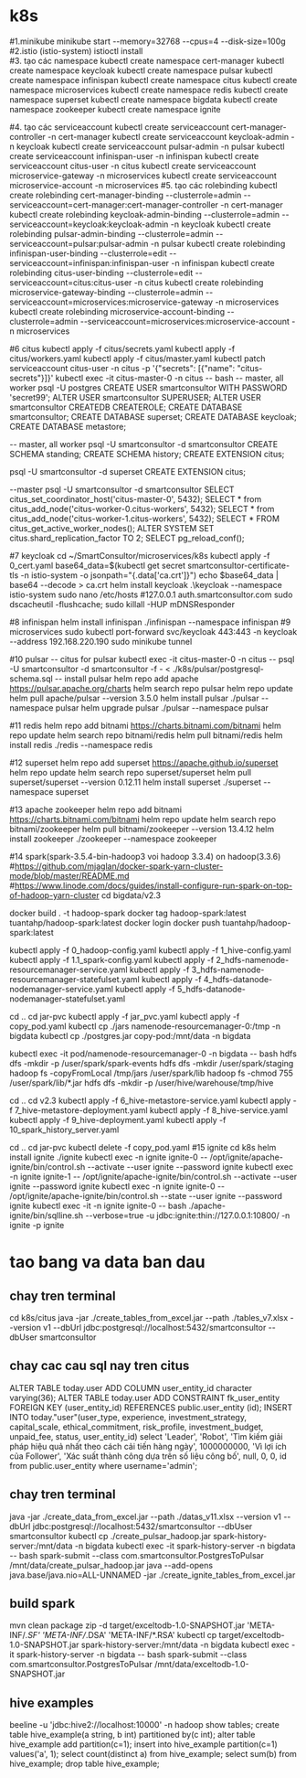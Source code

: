 # k8s
#1.minikube
minikube start --memory=32768 --cpus=4 --disk-size=100g
#2.istio (istio-system)
istioctl install  
#3. tạo các namespace
kubectl create namespace cert-manager
kubectl create namespace keycloak
kubectl create namespace pulsar
kubectl create namespace infinispan
kubectl create namespace citus
kubectl create namespace microservices
kubectl create namespace redis
kubectl create namespace superset
kubectl create namespace bigdata
kubectl create namespace zookeeper
kubectl create namespace ignite



#4. tạo các serviceaccount
kubectl create serviceaccount cert-manager-controller -n cert-manager
kubectl create serviceaccount keycloak-admin -n keycloak
kubectl create serviceaccount pulsar-admin -n pulsar
kubectl create serviceaccount infinispan-user -n infinispan
kubectl create serviceaccount citus-user -n citus
kubectl create serviceaccount microservice-gateway -n microservices
kubectl create serviceaccount microservice-account -n microservices
#5. tạo các rolebinding
kubectl create rolebinding cert-manager-binding --clusterrole=admin --serviceaccount=cert-manager:cert-manager-controller -n cert-manager
kubectl create rolebinding keycloak-admin-binding --clusterrole=admin --serviceaccount=keycloak:keycloak-admin -n keycloak
kubectl create rolebinding pulsar-admin-binding --clusterrole=admin --serviceaccount=pulsar:pulsar-admin -n pulsar
kubectl create rolebinding infinispan-user-binding --clusterrole=edit --serviceaccount=infinispan:infinispan-user -n infinispan
kubectl create rolebinding citus-user-binding --clusterrole=edit --serviceaccount=citus:citus-user -n citus
kubectl create rolebinding microservice-gateway-binding --clusterrole=admin --serviceaccount=microservices:microservice-gateway -n microservices
kubectl create rolebinding microservice-account-binding --clusterrole=admin --serviceaccount=microservices:microservice-account -n microservices

#6 citus
kubectl apply -f citus/secrets.yaml 
kubectl apply -f citus/workers.yaml 
kubectl apply -f citus/master.yaml 
kubectl patch serviceaccount citus-user -n citus -p '{"secrets": [{"name": "citus-secrets"}]}'
kubectl exec -it citus-master-0 -n citus -- bash
-- master, all worker
psql -U postgres
CREATE USER smartconsultor WITH PASSWORD 'secret99';
ALTER USER smartconsultor SUPERUSER;
ALTER USER smartconsultor CREATEDB CREATEROLE;
CREATE DATABASE smartconsultor;
CREATE DATABASE superset;
CREATE DATABASE keycloak;
CREATE DATABASE metastore;


-- master, all worker
psql -U smartconsultor -d smartconsultor
CREATE SCHEMA standing;
CREATE SCHEMA history;
CREATE EXTENSION citus;

psql -U smartconsultor -d superset
CREATE EXTENSION citus;

--master 
psql -U smartconsultor -d smartconsultor
SELECT citus_set_coordinator_host('citus-master-0', 5432);
SELECT * from citus_add_node('citus-worker-0.citus-workers', 5432);
SELECT * from citus_add_node('citus-worker-1.citus-workers', 5432);
SELECT * FROM citus_get_active_worker_nodes();
ALTER SYSTEM SET citus.shard_replication_factor TO 2;
SELECT pg_reload_conf();

#7 keycloak
cd ~/SmartConsultor/microservices/k8s 
kubectl apply -f 0_cert.yaml 
base64_data=$(kubectl get secret smartconsultor-certificate-tls -n istio-system -o jsonpath="{.data['ca\.crt']}")
echo $base64_data | base64 --decode > ca.crt
helm install keycloak .\keycloak --namespace istio-system
sudo nano /etc/hosts #127.0.0.1 auth.smartconsultor.com
sudo dscacheutil -flushcache; sudo killall -HUP mDNSResponder

#8 infinispan
helm install infinispan ./infinispan --namespace infinispan
#9 microservices
sudo kubectl port-forward svc/keycloak 443:443 -n keycloak  --address 192.168.220.190
sudo minikube tunnel

#10 pulsar
-- citus for pulsar
kubectl exec -it citus-master-0 -n citus -- psql -U smartconsultor -d smartconsultor -f - < ./k8s/pulsar/postgresql-schema.sql
-- install pulsar
helm repo add apache https://pulsar.apache.org/charts
helm search repo pulsar
helm repo update
helm pull apache/pulsar --version 3.5.0
helm install  pulsar ./pulsar --namespace pulsar
helm upgrade pulsar ./pulsar --namespace pulsar

#11 redis
helm repo add bitnami https://charts.bitnami.com/bitnami
helm repo update
helm search repo bitnami/redis
helm pull bitnami/redis
helm install redis ./redis --namespace redis

#12 superset
helm repo add superset https://apache.github.io/superset
helm repo update
helm search repo superset/superset
helm pull superset/superset --version 0.12.11 
helm install superset ./superset --namespace superset

#13 apache zookeeper
helm repo add bitnami https://charts.bitnami.com/bitnami
helm repo update
helm search repo bitnami/zookeeper
helm pull bitnami/zookeeper --version 13.4.12 
helm install zookeeper ./zookeeper --namespace zookeeper

#14 spark(spark-3.5.4-bin-hadoop3 voi hadoop 3.3.4) on hadoop(3.3.6)
#https://github.com/mjaglan/docker-spark-yarn-cluster-mode/blob/master/README.md
#https://www.linode.com/docs/guides/install-configure-run-spark-on-top-of-hadoop-yarn-cluster
cd bigdata/v2.3

docker build . -t hadoop-spark
docker tag hadoop-spark:latest tuantahp/hadoop-spark:latest
docker login
docker push tuantahp/hadoop-spark:latest

kubectl apply -f 0_hadoop-config.yaml
kubectl apply -f 1_hive-config.yaml
kubectl apply -f 1.1_spark-config.yaml
kubectl apply -f 2_hdfs-namenode-resourcemanager-service.yaml
kubectl apply -f 3_hdfs-namenode-resourcemanager-statefulset.yaml
kubectl apply -f 4_hdfs-datanode-nodemanager-service.yaml
kubectl apply -f 5_hdfs-datanode-nodemanager-statefulset.yaml

cd ..
cd jar-pvc
kubectl apply -f jar_pvc.yaml
kubectl apply -f copy_pod.yaml
kubectl cp ./jars namenode-resourcemanager-0:/tmp  -n bigdata
kubectl cp ./postgres.jar copy-pod:/mnt/data  -n bigdata

kubectl exec -it pod/namenode-resourcemanager-0  -n bigdata -- bash
hdfs dfs -mkdir -p /user/spark/spark-events
hdfs dfs -mkdir /user/spark/staging
hadoop fs -copyFromLocal /tmp/jars /user/spark/lib
hadoop fs -chmod 755 /user/spark/lib/*.jar
hdfs dfs -mkdir -p /user/hive/warehouse/tmp/hive

cd ..
cd v2.3
kubectl apply -f 6_hive-metastore-service.yaml
kubectl apply -f 7_hive-metastore-deployment.yaml
kubectl apply -f 8_hive-service.yaml
kubectl apply -f 9_hive-deployment.yaml
kubectl apply -f 10_spark_history_server.yaml

cd ..
cd jar-pvc
kubectl delete -f copy_pod.yaml
#15 ignite
cd k8s
helm install  ignite ./ignite
kubectl exec -n ignite ignite-0 -- /opt/ignite/apache-ignite/bin/control.sh --activate --user ignite --password ignite
kubectl exec -n ignite ignite-1 -- /opt/ignite/apache-ignite/bin/control.sh --activate --user ignite --password ignite
kubectl exec -n ignite ignite-0 -- /opt/ignite/apache-ignite/bin/control.sh --state  --user ignite --password ignite
kubectl exec -it -n ignite ignite-0 -- bash
./apache-ignite/bin/sqlline.sh --verbose=true -u jdbc:ignite:thin://127.0.0.1:10800/ -n ignite -p ignite 

# tao bang va data ban dau
## chay tren terminal
cd k8s/citus
java -jar ./create_tables_from_excel.jar --path ./tables_v7.xlsx  --version v1 --dbUrl jdbc:postgresql://localhost:5432/smartconsultor --dbUser smartconsultor
## chay cac cau sql nay tren citus
ALTER TABLE today.user
ADD COLUMN user_entity_id character varying(36);
ALTER TABLE today.user
ADD CONSTRAINT fk_user_entity
FOREIGN KEY (user_entity_id)
REFERENCES public.user_entity (id);
INSERT INTO today."user"(user_type, experience, investment_strategy, capital_scale, ethical_commitment, risk_profile, investment_budget, unpaid_fee, status, user_entity_id)
select 'Leader', 'Robot', 'Tìm kiếm giải pháp hiệu quả nhất theo cách cải tiến hàng ngày', 1000000000, 'Vì lợi ích của Follower', 'Xác suất thành công dựa trên số liệu công bố', null, 0, 0, id
from public.user_entity
where username='admin';
## chay tren terminal
java -jar ./create_data_from_excel.jar --path ./datas_v11.xlsx  --version v1 --dbUrl jdbc:postgresql://localhost:5432/smartconsultor --dbUser smartconsultor
kubectl cp ./create_pulsar_hadoop.jar  spark-history-server:/mnt/data -n bigdata
kubectl exec -it spark-history-server -n bigdata -- bash
spark-submit --class com.smartconsultor.PostgresToPulsar /mnt/data/create_pulsar_hadoop.jar
java --add-opens java.base/java.nio=ALL-UNNAMED -jar ./create_ignite_tables_from_excel.jar

## build spark
mvn clean package
zip -d target/exceltodb-1.0-SNAPSHOT.jar 'META-INF/*.SF' 'META-INF/*.DSA' 'META-INF/*.RSA'
kubectl cp target/exceltodb-1.0-SNAPSHOT.jar spark-history-server:/mnt/data -n bigdata
kubectl exec -it spark-history-server -n bigdata -- bash
spark-submit --class com.smartconsultor.PostgresToPulsar /mnt/data/exceltodb-1.0-SNAPSHOT.jar
## hive examples
beeline -u 'jdbc:hive2://localhost:10000' -n hadoop
show tables;
create table hive_example(a string, b int) partitioned by(c int);
alter table hive_example add partition(c=1);
insert into hive_example partition(c=1) values('a', 1);
select count(distinct a) from hive_example;
select sum(b) from hive_example;
drop table hive_example;

